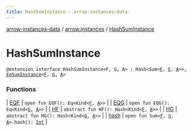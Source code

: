 ```yaml
---
title: HashSumInstance - arrow-instances-data
---
```


[arrow-instances-data](../../index.html) / [arrow.instances](../index.html) / [HashSumInstance](./index.html)

# HashSumInstance

`@extension interface HashSumInstance<F, G, A> : Hash<Sum<`[`F`](index.html#F)`, `[`G`](index.html#G)`, `[`A`](index.html#A)`>>, `[`EqSumInstance`](../-eq-sum-instance/index.html)`<`[`F`](index.html#F)`, `[`G`](index.html#G)`, `[`A`](index.html#A)`>`

### Functions

| [EQF](-e-q-f.html) | `open fun EQF(): Eq<Kind<`[`F`](index.html#F)`, `[`A`](index.html#A)`>>` |
| [EQG](-e-q-g.html) | `open fun EQG(): Eq<Kind<`[`G`](index.html#G)`, `[`A`](index.html#A)`>>` |
| [HF](-h-f.html) | `abstract fun HF(): Hash<Kind<`[`F`](index.html#F)`, `[`A`](index.html#A)`>>` |
| [HG](-h-g.html) | `abstract fun HG(): Hash<Kind<`[`G`](index.html#G)`, `[`A`](index.html#A)`>>` |
| [hash](hash.html) | `open fun Sum<`[`F`](index.html#F)`, `[`G`](index.html#G)`, `[`A`](index.html#A)`>.hash(): `[`Int`](https://kotlinlang.org/api/latest/jvm/stdlib/kotlin/-int/index.html) |


